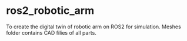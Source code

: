 # ros2_robotic_arm
To create the digital twin of robotic arm on ROS2 for simulation.
Meshes folder contains CAD filies of all parts.

